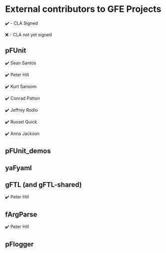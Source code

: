 # External contributors to GFE Projects

:heavy_check_mark: - CLA Signed

:x: - CLA not yet signed

## pFUnit

:heavy_check_mark: Sean Santos

:heavy_check_mark: Peter Hill

:heavy_check_mark: Kurt Sansom

:heavy_check_mark: Conrad Patton

:heavy_check_mark: Jeffrey Rodio

:heavy_check_mark: Russel Quick

:heavy_check_mark: Anna Jackson

## pFUnit_demos

## yaFyaml

## gFTL (and gFTL-shared)

:heavy_check_mark: Peter Hill

## fArgParse

:heavy_check_mark: Peter Hill

## pFlogger




